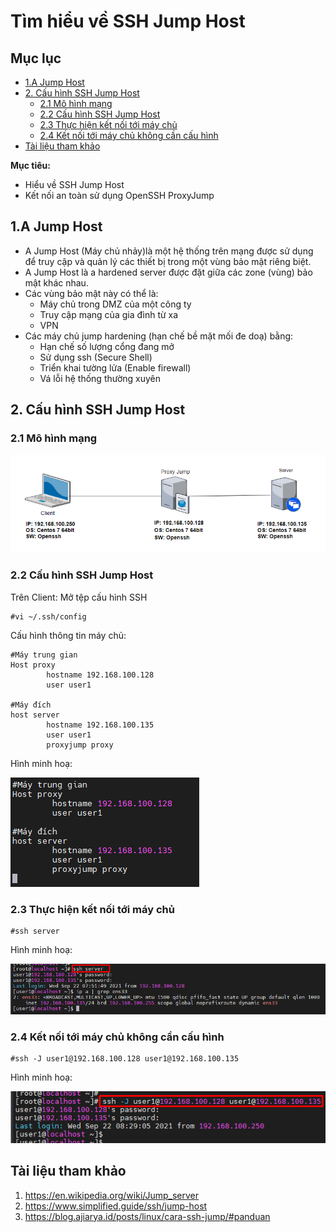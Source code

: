 # Tìm hiểu về SSH Jump Host

## Mục lục

  - [1.A Jump Host](#1a-jump-host)
  - [2. Cấu hình SSH Jump Host](#2-cấu-hình-ssh-jump-host)
    - [2.1 Mô hình mạng](#21-mô-hình-mạng)
    - [2.2 Cấu hình SSH Jump Host](#22-cấu-hình-ssh-jump-host)
    - [2.3 Thực hiện kết nối tới máy chủ](#23-thực-hiện-kết-nối-tới-máy-chủ)
    - [2.4 Kết nối tới máy chủ không cần cấu hình](#24-kết-nối-tới-máy-chủ-không-cần-cấu-hình)
  - [Tài liệu tham khảo](#tài-liệu-tham-khảo)

**Mục tiêu:**
- Hiểu về SSH Jump Host
- Kết nối an toàn sử dụng OpenSSH ProxyJump

## 1.A Jump Host
- A Jump Host (Máy chủ nhảy)là một hệ thống trên mạng được sử dụng để truy cập và quản lý các thiết bị trong một vùng bảo mật riêng biệt.  
- A Jump Host là a hardened server được đặt giữa các zone (vùng) bảo mật khác nhau.
- Các vùng bảo mật này có thể là:
  - Máy chủ trong DMZ của một công ty
  - Truy cập mạng của gia đình từ xa
  - VPN
- Các máy chủ jump hardening (hạn chế bề mặt mối đe doạ) bằng:
  - Hạn chế số lượng cổng đang mở
  - Sử dụng ssh (Secure Shell)
  - Triển khai tường lửa (Enable firewall)
  - Vá lỗi hệ thống thường xuyên

## 2. Cấu hình SSH Jump Host
### 2.1 Mô hình mạng

![](SSH%20Jump%20Host/image/mhm.png)
### 2.2 Cấu hình SSH Jump Host
Trên Client: Mở tệp cấu hình SSH 
```
#vi ~/.ssh/config
```
Cấu hình thông tin máy chủ:
```
#Máy trung gian
Host proxy
        hostname 192.168.100.128
        user user1

#Máy đích
host server
        hostname 192.168.100.135
        user user1
        proxyjump proxy
```
Hình minh hoạ:

![](SSH%20Jump%20Host/image/configproxyjump.png)

### 2.3 Thực hiện kết nối tới máy chủ
```
#ssh server
```
Hình minh hoạ:

![](SSH%20Jump%20Host/image/kq.png)

### 2.4 Kết nối tới máy chủ không cần cấu hình
```
#ssh -J user1@192.168.100.128 user1@192.168.100.135
```
Hình minh hoạ:

![](SSH%20Jump%20Host/image/kconfig.png)

## Tài liệu tham khảo
1. https://en.wikipedia.org/wiki/Jump_server
2. https://www.simplified.guide/ssh/jump-host
3. https://blog.ajiarya.id/posts/linux/cara-ssh-jump/#panduan